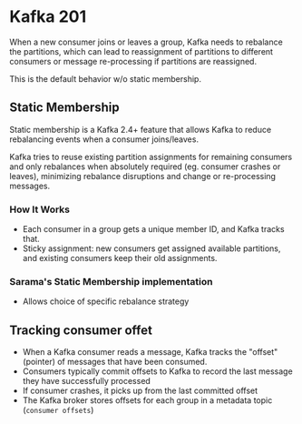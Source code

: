 # Kafka 201

When a new consumer joins or leaves a group, Kafka needs to rebalance the partitions, which can lead to reassignment of partitions to different consumers or message re-processing if partitions are reassigned.

This is the default behavior w/o static membership.

## Static Membership
Static membership is a Kafka 2.4+ feature that allows Kafka to reduce rebalancing events when a consumer joins/leaves.

Kafka tries to reuse existing partition assignments for remaining consumers and only rebalances when absolutely required (eg. consumer crashes or leaves), minimizing rebalance disruptions and change or re-processing messages.

### How It Works
- Each consumer in a group gets a unique member ID, and Kafka tracks that.
- Sticky assignment: new consumers get assigned available partitions, and existing consumers keep their old assignments.

### Sarama's Static Membership implementation
- Allows choice of specific rebalance strategy

## Tracking consumer offet

- When a Kafka consumer reads a message, Kafka tracks the "offset" (pointer) of messages that have been consumed.
- Consumers typically commit offsets to Kafka to record the last message they have successfully processed
- If consumer crashes, it picks up from the last committed offset
- The Kafka broker stores offsets for each group in a metadata topic (`consumer offsets`)